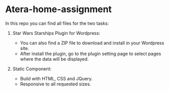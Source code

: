 # Atera-home-assignment

In this repo you can find all files for the two tasks:

1. Star Wars Starships Plugin for Wordpress:
   - You can also find a ZIP file to download and install in your Wordpress site.
   - After install the plugin, go to the plugin setting page to select pages where the data will be displayed.

2. Static Component:
   - Build with HTML, CSS and JQuery.
   - Responsive to all requested sizes.
